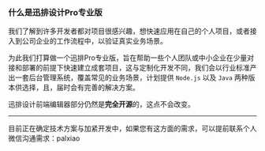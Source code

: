### 什么是迅排设计Pro专业版

我们了解到许多开发者都对项目很感兴趣，想快速应用在自己的个人项目，或者接入到公司企业的工作流程中，以验证真实业务场景。

为此我们打算做一个迅排Pro专业版，旨在帮助一些个人团队或中小企业在少量对接和部署的前提下快速建立成套项目，这与定制化开发不同，我们会以行业标准产出一套后台管理系统，覆盖常见的业务场景，计划提供 `Node.js` 以及 `Java` 两种版本供选择，且，届时会有完善的解决方案。

迅排设计前端编辑器部分仍然是**完全开源**的，这点不会改变。

------

目前正在确定技术方案与加紧开发中，如果您有这方面的需求，可以提前联系个人微信沟通需求：palxiao